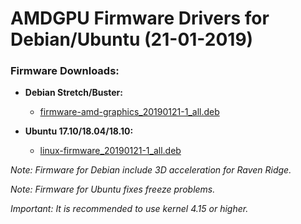 AMDGPU Firmware Drivers for Debian/Ubuntu (21-01-2019)
======================================================

### Firmware Downloads:

  * **Debian Stretch/Buster:**
    * [firmware-amd-graphics_20190121-1_all.deb](https://github.com/q3aql/amdgpu-firmware-update/releases/download/v6.0/firmware-amd-graphics_20190121-1_all.deb)

  * **Ubuntu 17.10/18.04/18.10:**
    * [linux-firmware_20190121-1_all.deb](https://github.com/q3aql/amdgpu-firmware-update/releases/download/v6.0/linux-firmware_20190121-1_all.deb)

_Note: Firmware for Debian include 3D acceleration for Raven Ridge._

_Note: Firmware for Ubuntu fixes freeze problems._


_Important: It is recommended to use kernel 4.15 or higher._
